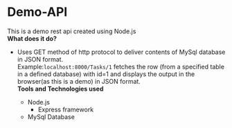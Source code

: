 # Demo-API
This is a demo rest api created using Node.js<br />
<b>What does it do?</b><br />
<ul>
  <li>Uses GET method of http protocol to deliver contents of MySql database in JSON format.<br />Example:<code>localhost:8000/Tasks/1</code> fetches the row (from a specified table in a defined database) with id=1 and displays the output in the browser(as this is a demo) in JSON format.</>
</li>
<b>Tools and Technologies used</b>
<ul>
  <li>
    Node.js
      <ul>
         <li>
           Express framework
        </li>
      </ul>
  </li>
  <li>
    MySql Database
  </li> 
</ul>
